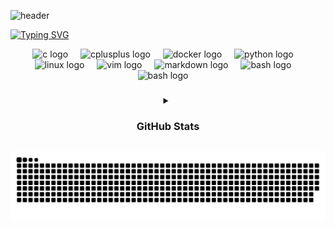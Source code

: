 ![header](https://capsule-render.vercel.app/api?type=waving&height=300&color=gradient&text=Hi%20there,%20I'm%20Sergey!&fontAlign=50&fontColor=FFFFFF&textBg=false&desc=Welcome%20to%20my%20GitHub%20profile!&descAlign=70&descAlignY=65&fontAlignY=45&reversal=true)




<a href="https://github.com/SER0021"><img src="https://readme-typing-svg.herokuapp.com?font=Fira+Code&pause=1000&center=true&multiline=true&random=false&width=1000&lines=+I'm+an+aspiring+iOS+developer+focused+on+creating+innovative%2C+user-friendly+apps." alt="Typing SVG" /></a>

<div align="center">
  <img src="https://skillicons.dev/icons?i=swift" height="60" alt="c logo"  />
  <img width="12" />
  <img src="https://skillicons.dev/icons?i=py" height="60" alt="cplusplus logo"  />
  <img width="12" />
  <img src="https://skillicons.dev/icons?i=java" height="60" alt="docker logo"  />
  <img width="12" />
  <img src="https://skillicons.dev/icons?i=git" height="60" alt="python logo"  />
  <img width="12" />
  <img src="https://skillicons.dev/icons?i=html" height="60" alt="linux logo"  />
  <img width="12" />
  <img src="https://skillicons.dev/icons?i=css" height="60" alt="vim logo"  />
  <img width="12" />
  <img src="https://skillicons.dev/icons?i=django" height="60" alt="markdown logo"  />
  <img width="12" />
  <img src="https://skillicons.dev/icons?i=figma" height="60" alt="bash logo"  />
  <img width="12" />
  <img src="https://skillicons.dev/icons?i=cpp" height="60" alt="bash logo"  />
  <img width="12" />
</div>

###

<details>
<summary align="center"><h3>GitHub Stats</h3></summary>
<p align="center">
   <img src="http://github-profile-summary-cards.vercel.app/api/cards/profile-details?username=SER0021&theme=github" alt="GitHub Profile Summary Card">
</p>
<p align="center">
  <img src="http://github-profile-summary-cards.vercel.app/api/cards/productive-time?username=SER0021&theme=github&utcOffset=3" alt="GitHub Profile Summary Card" style="height: 200px;">
  <img src="https://github-readme-stats.vercel.app/api/top-langs/?username=SER0021&layout=compact&theme=github" alt="Used languages GitHub" style="height: 200px;">
</p>
</details>

![Snake animation](https://github.com/SER0021/SER0021/blob/output/github-contribution-grid-snake.svg)


<!--
**SER0021/SER0021** is a ✨ _special_ ✨ repository because its `README.md` (this file) appears on your GitHub profile.

Here are some ideas to get you started:

- 🔭 I’m currently working on ...
- 🌱 I’m currently learning ...
- 👯 I’m looking to collaborate on ...
- 🤔 I’m looking for help with ...
- 💬 Ask me about ...
- 📫 How to reach me: ...
- 😄 Pronouns: ...
- ⚡ Fun fact: ...
-->
